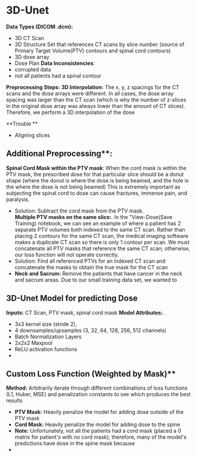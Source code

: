 # 3D-Unet

**Data Types (DICOM .dcm):**
- 3D CT Scan
- 3D Structure Set that references CT scans by slice number (source of Primary Target Volume(PTV) contours and spinal cord contours)
- 3D dose array
- Dose Plan
**Data Inconsistencies**: 
- corrupted data
- not all patients had a spinal contour 

**Preprocessing Steps:**
**3D Interpolation:** The x, y, z spacings for the CT scans and the dose arrays were different. In all cases, the dose array spacing was larger than the CT scan (which is why the number of z-slices in the original dose array was always lower than the amount of CT slices). Therefore, we perform a 3D interpolation of the dose 


**Trouble **
- Aligning slices


## Additional Preprocessing**:
 
**Spinal Cord Mask within the PTV mask**: When the cord mask is within the PTV mask, the prescribed dose for that particular slice should be a donut shape (where the donut is where the dose is being beamed, and the hole is the where the dose is not being beamed) This is extremely important as subjecting the spinal cord to dose can cause fractures, immense pain, and paralysis. 
- Solution: Subtract the cord mask from the PTV mask.  
**Multiple PTV masks on the same slice:**. In the "View-Dose(Save Training) notebook, we can see an example of where a patient has 2 separate PTV volumes both indexed to the same CT scan. Rather than placing 2 contours for the same CT scan, the medical imaging software makes a duplicate CT scan so there is only 1 contour per scan.  We must concatenate all PTV masks that reference the same CT scan; otherwise, our loss function will not operate correctly. 
- Solution: Find all referenced PTVs for an indexed CT scan and concatenate the masks to obtain the true mask for the CT scan
- **Neck and Sacrum:** Remove the patients that have cancer in the neck and sacrum areas. Due to our small training data set, we wanted to 

## 3D-Unet Model for predicting Dose
**Inputs:** CT Scan, PTV mask, spinal cord mask
**Model Attributes:**.  
- 3x3 kernel size (stride 2), 
- 4 downsamples/upsamples (3, 32, 64, 128, 256, 512 channels)
- Batch Normalization Layers
- 2x2x2 Maxpool 
- ReLU activation functions
- 
## Custom Loss Function (Weighted by Mask)**
**Method:** Arbitrarily iterate through different combinations of loss functions (L1, Huber, MSE) and penalization constants to see which produces the best results
- **PTV Mask:** Heavily penalize the model for adding dose outside of the PTV mask
- **Cord Mask:** Heavily penalize the model for adding dose to the spine
- **Note:** Unfortunately, not all the patients had a cord mask (placed a 0 matrix for patient's with no cord mask); therefore, many of the model's predictions have dose in the spine mask because 
- 
